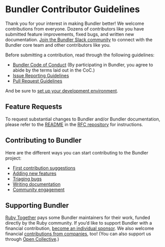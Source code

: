 # Bundler Contributor Guidelines

Thank you for your interest in making Bundler better! We welcome contributions from everyone. Dozens of contributors like you have submitted feature improvements, fixed bugs, and written new documentation. [Join the Bundler Slack community](http://slack.bundler.io/) to connect with the Bundler core team and other contributors like you.

Before submitting a contribution, read through the following guidelines:

* [Bundler Code of Conduct](https://github.com/bundler/bundler/blob/master/CODE_OF_CONDUCT.md) (By participating in Bundler, you agree to abide by the terms laid out in the CoC.)
* [Issue Reporting Guidelines](https://github.com/bundler/bundler/blob/master/doc/contributing/ISSUES.md)
* [Pull Request Guidelines](https://github.com/bundler/bundler/blob/master/doc/development/PULL_REQUESTS.md)

And be sure to [set up your development environment](https://github.com/bundler/bundler/blob/master/doc/development/SETUP.md).

## Feature Requests

To request substantial changes to Bundler and/or Bundler documentation, please refer to the [README](https://github.com/bundler/rfcs/blob/master/README.md) in the [RFC repository](https://github.com/bundler/rfcs) for instructions.

## Contributing to Bundler

Here are the different ways you can start contributing to the Bundler project:

* [First contribution suggestions](https://github.com/bundler/bundler/blob/master/doc/contributing/HOW_YOU_CAN_HELP.md)
* [Adding new features](https://github.com/bundler/bundler/blob/master/doc/development/NEW_FEATURES.md)
* [Triaging bugs](https://github.com/bundler/bundler/blob/master/doc/contributing/BUG_TRIAGE.md)
* [Writing documentation](https://github.com/bundler/bundler/blob/master/doc/documentation/WRITING.md)
* [Community engagement](https://github.com/bundler/bundler/blob/master/doc/contributing/COMMUNITY.md)

## Supporting Bundler

[Ruby Together](https://rubytogether.org/) pays some Bundler maintainers for their work, funded directly by the Ruby community. If you’d like to support Bundler with a financial contribution, [become an individual sponsor](https://rubytogether.org/developers#plans). We also welcome financial [contributions from companies](https://rubytogether.org/companies#plans), too! (You can also support us through [Open Collective](https://opencollective.com/rubytogether).)
